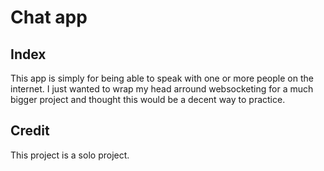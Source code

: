 # Chat app

## Index

This app is simply for being able to speak with one or more people on the internet. I just wanted to wrap my head arround websocketing for a much bigger project and thought this would be a decent way to practice.

## Credit

This project is a solo project.

